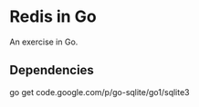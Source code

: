Redis in Go
=============

An exercise in Go.


Dependencies
-------------

go get code.google.com/p/go-sqlite/go1/sqlite3
